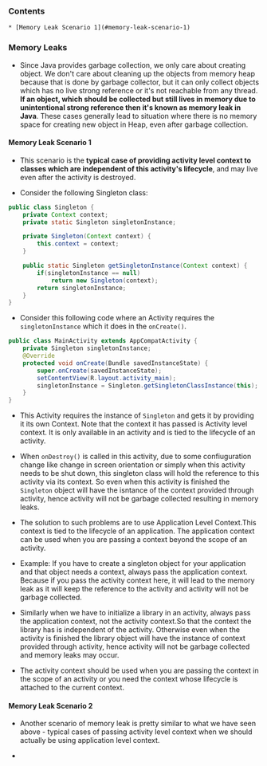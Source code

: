 ### Contents
    * [Memory Leak Scenario 1](#memory-leak-scenario-1)

### Memory Leaks 

* Since Java provides garbage collection, we only care about creating object. We don't care about cleaning up the objects from memory heap because that is done by garbage collector, but it can only collect objects which has no live strong reference or it's not reachable from any thread. **If an object, which should be collected but still lives in memory due to unintentional strong reference then it's known as memory leak in Java**. These cases generally lead to situation where  there is no memory space for creating new object in Heap, even after garbage collection.

#### Memory Leak Scenario 1

* This scenario is the **typical case of providing activity level context to classes which are independent of this activity's lifecycle**, and may live even after the activity is destroyed.

* Consider the following Singleton class:

```java
public class Singleton {
    private Context context;
    private static Singleton singletonInstance;

    private Singleton(Context context) {
        this.context = context;
    }

    public static Singleton getSingletonInstance(Context context) {
        if(singletonInstance == null)
            return new Singleton(context);
        return singletonInstance;
    }
}
```

* Consider this following code where an Activity requires the ```singletonInstance``` which it does in the ```onCreate()```. 

```java
public class MainActivity extends AppCompatActivity {
    private Singleton singletonInstance;
    @Override
    protected void onCreate(Bundle savedInstanceState) {
        super.onCreate(savedInstanceState);
        setContentView(R.layout.activity_main);
        singletonInstance = Singleton.getSingletonClassInstance(this);
    }
}
```

* This Activity requires the instance of ```Singleton``` and gets it by providing it its own Context. Note that the context it has passed is Activity level context. It is only available in an activity and is tied to the lifecycle of an activity. 

* When ```onDestroy()``` is called in this activity, due to some confiuguration change like change in screen orientation or simply when this activity needs to be shut down, this singleton class will hold the reference to this activity via its context. So even when this activity is finished the ```Singleton``` object will have the isntance of the context provided through activity, hence activity will not be garbage collected resulting in memory leaks. 

* The solution to such problems are to use Application Level Context.This context is tied to the lifecycle of an application. The application context can be used when you are passing a context beyond the scope of an activity.

* Example: If you have to create a singleton object for your application and that object needs a context, always pass the application context. Because if you pass the activity context here, it will lead to the memory leak as it will keep the reference to the activity and activity will not be garbage collected.

* Similarly when we have to initialize a library in an activity, always pass the application context, not the activity context.So that the context the library has is independent of the activity. Otherwise even when the activity is finished the library object will have the instance of context provided through activity, hence activity will not be garbage collected and memory leaks may occur.

* The activity context should be used when you are passing the context in the scope of an activity or you need the context whose lifecycle is attached to the current context.

#### Memory Leak Scenario 2

* Another scenario of memory leak is pretty similar to what we have seen above - typical cases of passing activity level context when we should actually be using application level context.

* 


